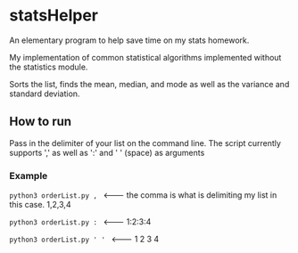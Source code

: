 # statsHelper
An elementary program to help save time on my stats homework.

My implementation of common statistical algorithms implemented without the statistics module.

Sorts the list, finds the mean, median, and mode as well as the variance and standard deviation.

## How to run

Pass in the delimiter of your list on the command line.
The script currently supports ',' as well as ':' and ' ' (space) as arguments

### Example

`python3 orderList.py , `  <--- the comma is what is delimiting my list in this case. 1,2,3,4


`python3 orderList.py : `  <--- 1:2:3:4


`python3 orderList.py ' ' `  <--- 1 2 3 4
